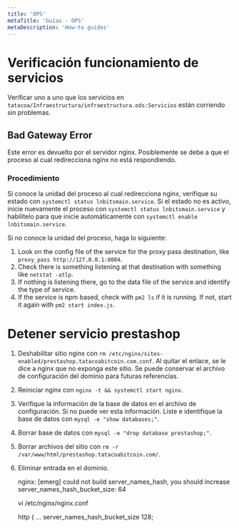 ```yaml
---
title: 'OPS'
metaTitle: 'Guías - OPS'
metaDescription: 'How-to guides'
---
```


# Verificación funcionamiento de servicios

Verificar uno a uno que los servicios en `tatacoa/Infraestructura/infraestructura.ods:Servicios` están corriendo sin problemas.

## Bad Gateway Error

Este error es devuelto por el servidor nginx. Posiblemente se debe a que el proceso al cual
redirecciona nginx no está respondiendo.

### Procedimiento

Si conoce la unidad del proceso al cual redirecciona nginx, verifique su estado con `systemctl status lnbitsmain.service`. Si el estado no es activo, inicie nuevamente el proceso con `systemctl status lnbitsmain.service` y habilítelo para que inicie automáticamente con `systemctl enable lnbitsmain.service`.

Si no conoce la unidad del proceso, haga lo siguiente:

1. Look on the config file of the service for the proxy pass destination, like `proxy_pass http://127.0.0.1:8004`.
2. Check there is something listening at that destination with something like `netstat -atlp`.
3. If nothing is listening there, go to the data file of the service and identify the type of service.
4. If the service is npm based, check with `pm2 ls` if it is running. If not, start it again with `pm2 start index.js`.

# Detener servicio prestashop

1. Deshabilitar sitio nginx con `rm /etc/nginx/sites-enabled/prestashop.tatacoabitcoin.com.conf`. Al quitar el enlace, se le dice a nginx que no exponga este sitio. Se puede conservar el archivo de configuración del dominio para futuras referencias.
2. Reiniciar nginx con `nginx -t && systemctl start nginx`.
3. Verifique la información de la base de datos en el archivo de configuración. Si no puede ver
   esta información. Liste e identifique la base de datos con `mysql -e "show databases;"`.
4. Borrar base de datos con `mysql -e "drop database prestashop;"`.
5. Borrar archivos del sitio con `rm -r /var/www/html/prestashop.tatacoabitcoin.com/`.
6. Eliminar entrada en el dominio.

   nginx: [emerg] could not build server_names_hash, you should increase server_names_hash_bucket_size: 64

   vi /etc/nginx/nginx.conf

   http {
   ...
   server_names_hash_bucket_size 128;
